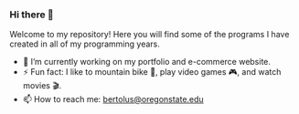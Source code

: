 ### Hi there 👋

<!--
**stevenbertolucci/stevenbertolucci** is a ✨ _special_ ✨ repository because its `README.md` (this file) appears on your GitHub profile.

Here are some ideas to get you started:

- 🔭 I’m currently working on ...
- 🌱 I’m currently learning ...
- 👯 I’m looking to collaborate on ...
- 🤔 I’m looking for help with ...
- 💬 Ask me about ...
- 📫 How to reach me: ...
- 😄 Pronouns: ...
- ⚡ Fun fact: ...
-->
Welcome to my repository! Here you will find some of the programs I have created in all of my programming years. 
- 🔭 I’m currently working on my portfolio and e-commerce website.
- ⚡ Fun fact: I like to mountain bike 🚵, play video games 🎮, and watch movies 🎬. 
- 📫 How to reach me: bertolus@oregonstate.edu

